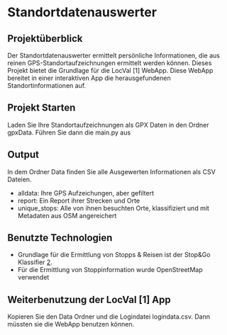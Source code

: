 # Standortdatenauswerter

## Projektüberblick

Der Standortdatenauswerter ermittelt persönliche Informationen, die aus reinen GPS-Standortaufzeichnungen ermittelt werden können. Dieses Projekt bietet die Grundlage für die LocVal [1] WebApp. Diese WebApp bereitet in einer interaktiven App die herausgefundenen Standortinformationen auf.



[¹]: https://github.com/laratu/LocVal


## Projekt Starten
Laden Sie Ihre Standortaufzeichnungen als GPX Daten in den Ordner gpxData. Führen Sie dann die main.py aus

## Output
In dem Ordner Data finden Sie alle Ausgewerten Informationen als CSV Dateien. 
- alldata: Ihre GPS Aufzeichungen, aber gefiltert
- report: Ein Report ihrer Strecken und Orte
- unique_stops: Alle von ihnen besuchten Orte, klassifiziert und mit Metadaten aus OSM angereichert


## Benutzte Technologien
- Grundlage für die Ermittlung von Stopps & Reisen ist der Stop&Go Klassifier [2].
- Für die Ermittlung von Stoppinformation wurde OpenStreetMap verwendet


[2]: https://github.com/RGreinacher/Stop-Go-Classifier


## Weiterbenutzung der LocVal [1] App
Kopieren Sie den Data Ordner und die Logindatei logindata.csv. Dann müssten sie die WebApp benutzen können. 